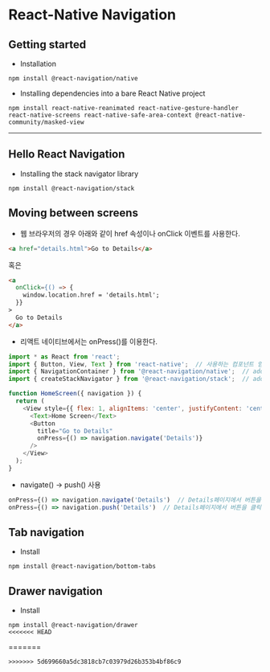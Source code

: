 # React-Native Navigation
## Getting started 
- Installation
```
npm install @react-navigation/native
```
- Installing dependencies into a bare React Native project
```
npm install react-native-reanimated react-native-gesture-handler react-native-screens react-native-safe-area-context @react-native-community/masked-view
```
-------------------------
## Hello React Navigation
- Installing the stack navigator library
```
npm install @react-navigation/stack
```

## Moving between screens
- 웹 브라우저의 경우 아래와 같이 href 속성이나 onClick 이벤트를 사용한다.
```html
<a href="details.html">Go to Details</a>
```
혹은
```html
<a
  onClick={() => {
    window.location.href = 'details.html';
  }}
>
  Go to Details
</a>
```

- 리액트 네이티브에서는 onPress()를 이용한다.
```javascript
import * as React from 'react';
import { Button, View, Text } from 'react-native';  // 사용하는 컴포넌트 임포트!!!
import { NavigationContainer } from '@react-navigation/native';  // add
import { createStackNavigator } from '@react-navigation/stack';  // add

function HomeScreen({ navigation }) {
  return (
    <View style={{ flex: 1, alignItems: 'center', justifyContent: 'center' }}>
      <Text>Home Screen</Text>
      <Button
        title="Go to Details"
        onPress={() => navigation.navigate('Details')}
      />
    </View>
  );
}
```

- navigate() -> push() 사용
```javascript
onPress={() => navigation.navigate('Details')  // Details페이지에서 버튼을 클릭해도 아무 변화 없음
onPress={() => navigation.push('Details')  // Details페이지에서 버튼을 클릭하면 Details페이지가 계속 쌓임
```

## Tab navigation
- Install
```
npm install @react-navigation/bottom-tabs
```

## Drawer navigation
- Install
```
npm install @react-navigation/drawer
<<<<<<< HEAD
```
=======
```
>>>>>>> 5d699660a5dc3818cb7c03979d26b353b4bf86c9
